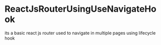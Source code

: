 # ReactJsRouterUsingUseNavigateHook
its a basic react js router used to navigate in multiple pages using lifecycle hook
